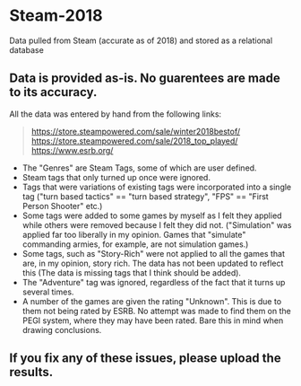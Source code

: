 # Steam-2018
Data pulled from Steam (accurate as of 2018) and stored as a relational database

## Data is provided as-is. No guarentees are made to its accuracy.
All the data was entered by hand from the following links:

> https://store.steampowered.com/sale/winter2018bestof/  
> https://store.steampowered.com/sale/2018_top_played/  
> https://www.esrb.org/  
  
  
  
  
* The "Genres" are Steam Tags, some of which are user defined.  
* Steam tags that only turned up once were ignored.  
* Tags that were variations of existing tags were incorporated into a single tag ("turn based tactics" == "turn based strategy", "FPS" == "First Person Shooter" etc.)  
* Some tags were added to some games by myself as I felt they applied while others were removed because I felt they did not. ("Simulation" was applied far too liberally in my opinion. Games that "simulate" commanding armies, for example, are not simulation games.)  
* Some tags, such as "Story-Rich" were not applied to all the games that are, in my opinion, story rich. The data has not been updated to reflect this (The data is missing tags that I think should be added).  
* The "Adventure" tag was ignored, regardless of the fact that it turns up several times.  
* A number of the games are given the rating "Unknown". This is due to them not being rated by ESRB. No attempt was made to find them on the PEGI system, where they may have been rated. Bare this in mind when drawing conclusions.


## If you fix any of these issues, please upload the results.
